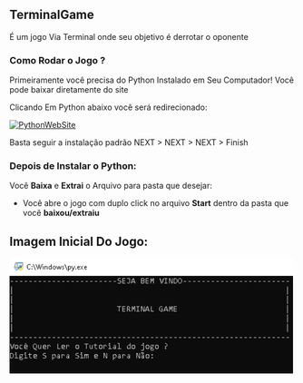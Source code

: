 ## TerminalGame
É um jogo Via Terminal onde seu objetivo é derrotar o oponente
### Como Rodar o Jogo ?
Primeiramente você precisa do Python Instalado em Seu Computador!
Você pode baixar diretamente do site

Clicando Em Python abaixo você será redirecionado:

[![PythonWebSite](https://img.shields.io/badge/Python-3776AB?style=for-the-badge&logo=python&logoColor=white)](https://www.python.org/)

Basta seguir a instalação padrão NEXT > NEXT > NEXT > Finish

### Depois de Instalar o Python:

Você **Baixa** e **Extrai** o Arquivo para pasta que desejar:

- Você abre o jogo com duplo click no arquivo **Start** dentro da pasta que você **baixou/extraiu** 

## Imagem Inicial Do Jogo:

<img align="left" src="https://github.com/ninjanoobplay/TerminalGame/blob/main/imgs/welcome.png" width="500"/>

